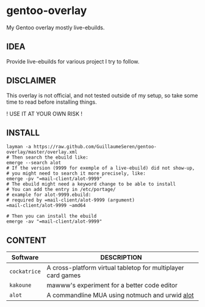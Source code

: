 gentoo-overlay
==============

My Gentoo overlay mostly live-ebuilds.

## IDEA
Provide live-ebuilds for various project I try to follow.

## DISCLAIMER
This overlay is not official, and not tested outside of my setup,
so take some time to read before installing things.

! USE IT AT YOUR OWN RISK !

## INSTALL
```
layman -a https://raw.github.com/GuillaumeSeren/gentoo-overlay/master/overlay.xml
# Then search the ebuild like:
emerge --search alot
# If the version (9999 for exemple of a live-ebuild) did not show-up,
# you might need to search it more precisely, like:
emerge -pv "=mail-client/alot-9999"
# The ebuild might need a keyword change to be able to install
# You can add the entry in /etc/portage/
# example for alot-9999.ebuild:
# required by =mail-client/alot-9999 (argument)
=mail-client/alot-9999 ~amd64

# Then you can install the ebuild
emerge -av "=mail-client/alot-9999"
```

## CONTENT

Software     | DESCRIPTION
-------------|------------
`cockatrice` | A cross-platform virtual tabletop for multiplayer card games
`kakoune`    | mawww's experiment for a better code editor
`alot`       | A commandline MUA using notmuch and urwid [alot]


[alot]: https://github.com/pazz/alot
